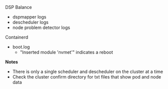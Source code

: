 DSP Balance
- dspmapper logs
- descheduler logs
- node problem detector logs

Containerd
- boot.log
	- "Inserted module 'nvmet'" indicates a reboot

**Notes**
- There is only a single scheduler and descheduler on the cluster at a time
- Check the cluster confirm directory for txt files that show pod and node data